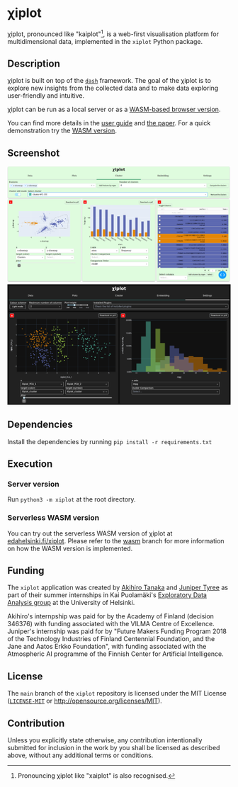 # &chi;iplot

&chi;iplot, pronounced like "kaiplot"[^1], is a web-first visualisation platform for multidimensional data, implemented in the `xiplot` Python package.

[^1]: Pronouncing &chi;iplot like "xaiplot" is also recognised.

## Description

&chi;iplot is built on top of the [`dash`](https://github.com/plotly/dash) framework. The goal of the &chi;iplot is to explore new insights from the collected data and to make data exploring user-friendly and intuitive.

&chi;iplot can be run as a local server or as a [WASM-based browser version](https://edahelsinki.fi/xiplot). 

You can find more details in the [user guide](docs/user_guide) and [the paper](https://arxiv.org/abs/2306.12110).
For a quick demonstration <!-- see [the video](todo_insert_video_url) or --> try the [WASM version](https://edahelsinki.fi/xiplot).

## Screenshot

![Screenshot of xiplot](docs/images/cluster_by_drawing.png#gh-light-mode-only)
![Screenshot of xiplot](docs/images/dark_mode.png#gh-dark-mode-only)

## Dependencies

Install the dependencies by running `pip install -r requirements.txt`

## Execution

### Server version

Run `python3 -m xiplot` at the root directory.

### Serverless WASM version

You can try out the serverless WASM version of &chi;iplot at [edahelsinki.fi/xiplot](https://edahelsinki.fi/xiplot). Please refer to the [wasm](https://github.com/edahelsinki/xiplot/tree/wasm#readme) branch for more information on how the WASM version is implemented.

## Funding

The `xiplot` application was created by [Akihiro Tanaka](https://github.com/TanakaAkihiro) and [Juniper Tyree](https://github.com/juntyr) as part of their summer internships in Kai Puolamäki's [Exploratory Data Analysis group](https://github.com/edahelsinki) at the University of Helsinki.

Akihiro's internpship was paid for by the Academy of Finland (decision 346376) with funding associated with the VILMA Centre of Excellence. Juniper's internship was paid for by "Future Makers Funding Program 2018 of the Technology Industries of Finland Centennial Foundation, and the Jane and Aatos Erkko Foundation", with funding associated with the Atmospheric AI programme of the Finnish Center for Artificial Intelligence.

## License

The `main` branch of the `xiplot` repository is licensed under the MIT License ([`LICENSE-MIT`](LICENSE-MIT) or http://opensource.org/licenses/MIT).

## Contribution

Unless you explicitly state otherwise, any contribution intentionally submitted for inclusion in the work by you shall be licensed as described above, without any additional terms or conditions.
